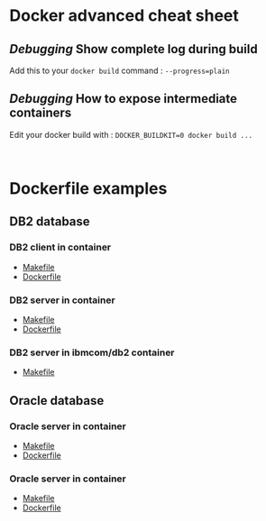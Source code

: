 # Docker advanced cheat sheet

## ***Debugging*** Show complete log during build 
Add this to your `docker build` command : `--progress=plain`

## ***Debugging*** How to expose intermediate containers
Edit your docker build with : `DOCKER_BUILDKIT=0 docker build ...`

<br/>

# Dockerfile examples

## DB2 database

### DB2 client in container
- [Makefile](DB2/DB2_client_in_container/Makefile)
- [Dockerfile](DB2/DB2_client_in_container/Dockerfile)

### DB2 server in container
- [Makefile](DB2/DB2_server_in_container/Makefile)
- [Dockerfile](DB2/DB2_server_in_container/Dockerfile)

### DB2 server in ibmcom/db2 container
- [Makefile](DB2/DB2_server_in_ibmcom_db2_container/Makefile)

## Oracle database

### Oracle server in container
- [Makefile](Oracle/Oracle_client_in_container/Makefile)
- [Dockerfile](Oracle/Oracle_client_in_container/Dockerfile)

### Oracle server in container
- [Makefile](Oracle/Oracle_server_in_container/Makefile)
- [Dockerfile](Oracle/Oracle_server_in_container/Dockerfile)